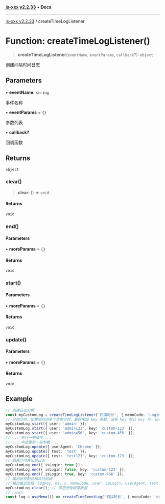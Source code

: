 [**js-xxx v2.2.33**](../README.md) • **Docs**

***

[js-xxx v2.2.33](../README.md) / createTimeLogListener

# Function: createTimeLogListener()

> **createTimeLogListener**(`eventName`, `eventParams`, `callback`?): `object`

创建间隔时间日志

## Parameters

• **eventName**: `string`

事件名称

• **eventParams** = `{}`

参数列表

• **callback?**

回调函数

## Returns

`object`

### clear()

> **clear**: () => `void`

#### Returns

`void`

### end()

#### Parameters

• **moreParams** = `{}`

#### Returns

`void`

### start()

#### Parameters

• **moreParams** = `{}`

#### Returns

`void`

### update()

#### Parameters

• **moreParams** = `{}`

#### Returns

`void`

## Example

```ts
// 创建日志实例
const myCustomLog = createTimeLogListener('扫描时长', { menuCode: 'Login' });
// 开始计时，如果短时间多个实例计时，最好增加 key 参数，没有 key 默认 key 为 'undefined' 。
myCustomLog.start({ user: 'admin' });
myCustomLog.start({ user: 'admin123', key: 'custom-123' });
myCustomLog.start({ user: 'admin456', key: 'custom-456' });
// ... 执行一些操作 ...
// ... 中途更新一些参数 ...
myCustomLog.update({ userAgent: 'Chrome' });
myCustomLog.update({ test: 'test' });
myCustomLog.update({ test: 'test123', key: 'custom-123' });
// 结束计时并记录日志
myCustomLog.end({ isLogin: true });
myCustomLog.end({ isLogin: false, key: 'custom-123' });
myCustomLog.end({ isLogin: true, key: 'custom-456' });
// 输出到控制台和执行回调
// 输出格式包括：logKey, ms, s, menuCode, user, isLogin, userAgent, test
myCustomLog.clear(); // 清空所有缓存数据
// react
const log = useMemo(() => createTimeEventLog('扫描时长', { menuCode: 'scan' }), []);
```
